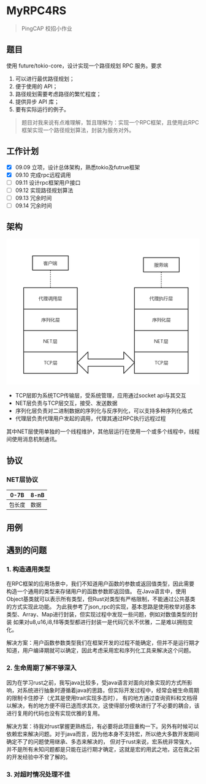 # MyRPC4RS

> PingCAP 校招小作业

## 题目

使用 future/tokio-core，设计实现一个路径规划 RPC 服务。要求

1. 可以进行最优路径规划；
2. 便于使用的 API；
3. 路径规划需要考虑路径的繁忙程度；
4. 提供异步 API 库；
5. 要有实际运行的例子。

> 题目对我来说有点难理解，暂且理解为：实现一个RPC框架，且使用此RPC框架实现一个路径规划算法，封装为服务对外。

## 工作计划

- [x] 09.09 立项，设计总体架构，熟悉tokio及futrue框架   
- [x] 09.10 完成rpc远程调用  
- [ ] 09.11 设计rpc框架用户接口  
- [ ] 09.12 实现路径规划算法  
- [ ] 09.13 冗余时间  
- [ ] 09.14 冗余时间  

## 架构

![架构图](img/framework.png)

* TCP层即为系统TCP传输层，受系统管理，应用通过socket api与其交互
* NET层负责与TCP层交互，接受、发送数据
* 序列化层负责对二进制数据的序列化与反序列化，可以支持多种序列化格式
* 代理层负责代理用户发起的调用，代理其通过RPC执行远程过程

其中NET层使用单独的一个线程维护，其他层运行在使用一个或多个线程中，线程间使用消息机制通讯。

## 协议

### NET层协议

| 0-7B | 8-nB |
| ----- | --- |
| 包长度 | 数据 |

## 用例

## 遇到的问题

### 1. 构造通用类型

在RPC框架的应用场景中，我们不知道用户函数的参数或返回值类型，因此需要构造一个通用的类型来存储用户的函数参数即返回值。
在Java语言中，使用Object基类就可以表示所有类型，但Rust对类型有严格限制，不能通过公共基类的方式实现此功能。
为此我参考了json_rpc的实现，基本思路是使用枚举对基本类型、Array、Map进行封装，但实现过程中发现一些问题，例如对数值类型的封装
如果对u8,u16,i8,f8等类型都进行封装一是代码冗长不优雅，二是难以拥抱变化。

解决方案：用户函数参数类型我们在框架开发的过程不能确定，但并不是运行期才知道，用户编译期就可以确定，因此考虑采用宏和序列化工具来解决这个问题。

### 2. 生命周期了解不够深入

因为在学习rust之前，我写java比较多，受java语言对面向对象实现的方式所影响，对系统进行抽象时遵循着java的思路，但实际开发过程中，经常会被生命周期的限制卡住脖子（尤其是使用trait实现多态时），
有的地方通过查询资料和文档得以解决，有的地方便不得已退而求其次，这使得部分模块进行了不必要的耦合，该进行复用的代码也没有实现优雅的复用。

解决方案：待我对rust掌握更熟练后，有必要将此项目重构一下。另外有时候可以依赖宏来解决问题。对于java而言，因为他本身不支持宏，所以绝大多数开发期间确定不了的问题使用继承、多态来解决的，
但对于rust来说，宏系统非常强大，并不是所有未知问题都是只能在运行期才确定，这就是宏的用武之地，这在我之前的开发经验中不曾了解的。

### 3. 对超时情况处理不佳


